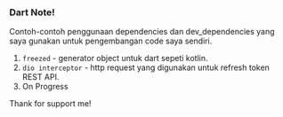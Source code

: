 ### Dart Note!

Contoh-contoh penggunaan dependencies dan dev_dependencies yang saya gunakan untuk pengembangan code saya sendiri.

1. `freezed` - generator object untuk dart sepeti kotlin. 
2. `dio interceptor` - http request yang digunakan untuk refresh token REST API. 
3. On Progress

Thank for support me!